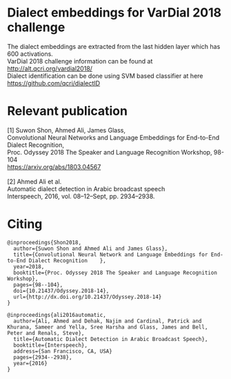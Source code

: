 # Dialect embeddings for VarDial 2018 challenge
The dialect embeddings are extracted from the last hidden layer which has 600 activations. <br>
VarDial 2018 challenge information can be found at http://alt.qcri.org/vardial2018/ <br>
Dialect identification can be done using SVM based classifier at here https://github.com/qcri/dialectID<br>


# Relevant publication
[1] Suwon Shon, Ahmed Ali, James Glass,<br />
Convolutional Neural Networks and Language Embeddings for End-to-End Dialect Recognition,<br />
Proc. Odyssey 2018 The Speaker and Language Recognition Workshop, 98-104 <br />
https://arxiv.org/abs/1803.04567<br /><br>
[2] Ahmed Ali et al.<br>
Automatic dialect detection in Arabic broadcast speech<br>
Interspeech, 2016, vol. 08–12–Sept, pp. 2934–2938.


# Citing

    @inproceedings{Shon2018,
      author={Suwon Shon and Ahmed Ali and James Glass},
      title={Convolutional Neural Network and Language Embeddings for End-to-End Dialect Recognition	},
      year=2018,
      booktitle={Proc. Odyssey 2018 The Speaker and Language Recognition Workshop},
      pages={98--104},
      doi={10.21437/Odyssey.2018-14},
      url={http://dx.doi.org/10.21437/Odyssey.2018-14}
    }

    @inproceedings{ali2016automatic,
      author={Ali, Ahmed and Dehak, Najim and Cardinal, Patrick and Khurana, Sameer and Yella, Sree Harsha and Glass, James and Bell, Peter and Renals, Steve},
      title={Automatic Dialect Detection in Arabic Broadcast Speech},
      booktitle={Interspeech},
      address={San Francisco, CA, USA}
      pages={2934--2938},
      year={2016}
    }
